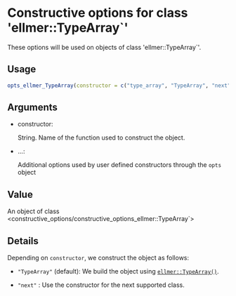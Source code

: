 # Constructive options for class 'ellmer::TypeArray\`'

These options will be used on objects of class 'ellmer::TypeArray\`'.

## Usage

``` r
opts_ellmer_TypeArray(constructor = c("type_array", "TypeArray", "next"), ...)
```

## Arguments

- constructor:

  String. Name of the function used to construct the object.

- ...:

  Additional options used by user defined constructors through the
  `opts` object

## Value

An object of class
\<constructive_options/constructive_options_ellmer::TypeArray\`\>

## Details

Depending on `constructor`, we construct the object as follows:

- `"TypeArray"` (default): We build the object using
  [`ellmer::TypeArray()`](https://ellmer.tidyverse.org/reference/Type.html).

- `"next"` : Use the constructor for the next supported class.
